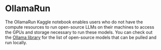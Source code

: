 # **OllamaRun**

The OllamaRun Kaggle notebook enables users who do not have the compute resources to run open-source LLMs on their machines to access the GPUs and storage necessary to run these models. You can check out the [Ollama library](https://ollama.com/library) for the list of open-source models that can be pulled and run locally.
